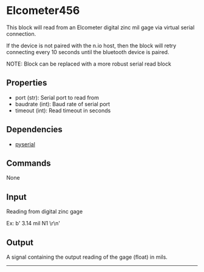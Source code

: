 Elcometer456
============

This block will read from an Elcometer digital zinc mil gage via virtual serial
connection.

If the device is not paired with the n.io host, then the block will retry
connecting every 10 seconds until the bluetooth device is paired.

NOTE:  Block can be replaced with a more robust serial read block

Properties
--------------

-   port (str): Serial port to read from
-   baudrate (int): Baud rate of serial port
-   timeout (int): Read timeout in seconds

Dependencies
----------------

-   [pyserial](https://pypi.python.org/pypi/pyserial)

Commands
----------------
None

Input
-------
Reading from digital zinc gage

Ex:  b'   3.14 mil  N1    \r\n'

Output
---------
A signal containing the output reading of the gage (float) in mils.

-------------------------------------------------------------------------------
